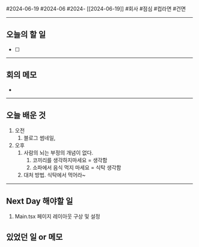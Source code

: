 #2024-06-19 #2024-06 #2024- [[2024-06-19]]
#회사 #점심 #컵라면 #건면 

---
## 오늘의 할 일
- [ ] 
---
## 회의 메모
- 
---
## 오늘 배운 것
1. 오전
    1. 블로그 썸네일,
2. 오후
    1. 사람의 뇌는 부정의 개념이 없다.
        1. 코끼리를 생각하지마세요 = 생각함
        2. 소파에서 음식 먹지 마세요 = 식탁 생각함
    2. 대처 방법. 식탁에서 먹어라~

---
## Next Day 해야할 일
1. Main.tsx 페이지 레이아웃 구상 및 설정


## 있었던 일 or 메모

